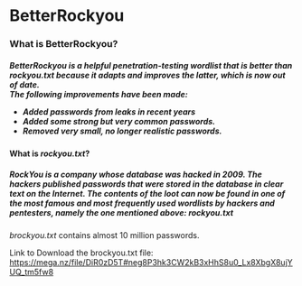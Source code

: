 # 
<h1> BetterRockyou </h1>     

<h3> What is BetterRockyou? </h3>    

<h5> BetterRockyou is a helpful penetration-testing wordlist that is better than <em> rockyou.txt </em> because it adapts and improves the latter, which is now out of date.</br>   
  The following improvements have been made: 
  
  - Added passwords from leaks in recent years  
  - Added some strong but very common passwords.  
  - Removed very small, no longer realistic passwords. </h5>   
 
   
  <h4> What is <i>rockyou.txt</i>? </h4>  
  
 <h5> RockYou is a company whose database was hacked in 2009. The hackers published passwords that were stored in the database in clear text on the Internet. The contents of the loot can now be found in one of the most famous and most frequently used wordlists by hackers and pentesters, namely the one mentioned above: <em> rockyou.txt </em> </h5> 
 
 <em> brockyou.txt </em> contains almost 10 million passwords. 
 </br>

Link to Download the brockyou.txt file: https://mega.nz/file/DiR0zD5T#neg8P3hk3CW2kB3xHhS8u0_Lx8XbgX8ujYUQ_tm5fw8


